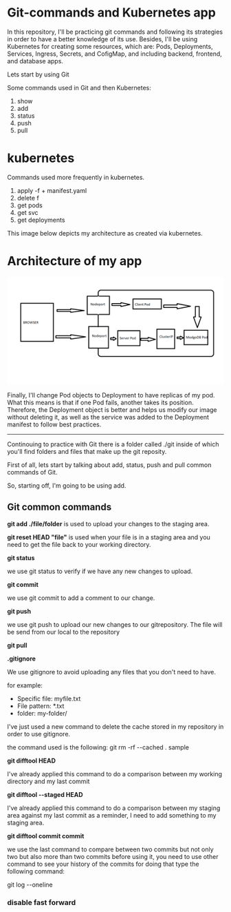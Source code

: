 # Git-commands and Kubernetes app
In this repository, I'll be practicing git commands and following its strategies in order to have a better knowledge of its use. Besides, I'll be using Kubernetes for creating some resources, which are: Pods, Deployments, Services, Ingress, Secrets, and CofigMap, and including backend, frontend, and database apps.

Lets start by using Git

Some commands used in Git and then Kubernetes:
1. show
2. add
3. status 
4. push
5. pull 


# kubernetes

Commands used more frequently in kubernetes.
1. apply -f + manifest.yaml
2. delete f 
3. get pods
4. get svc
5. get deployments 

This image below depicts my architecture as created via kubernetes.
# Architecture of my app
![alt text](architecture.png)

Finally, I'll change Pod objects to Deployment to have replicas of my pod. What this means is that if one Pod fails, another takes its position. Therefore, the Deployment object is better and helps us modify our image without deleting it, as well as the service was added to the Deployment manifest to follow best practices.

---

Continouing to practice with Git there is a folder called ./git inside of which you'll find folders and files that make up the git reposity.

First of all, lets start by talking about add, status, push and pull common commands of Git.

So, starting off, I'm going to be using add. 


## Git common commands
**git add ./file/folder** is used to upload your changes to the staging area.

**git reset HEAD "file"** is used when your file is in a staging area and you need to get the file back to your working directory.

**git status**

we use git status to verify if we have any new changes to upload.

**git commit**

we use git commit to add a comment to our change.


**git push**

we use git push to upload our new changes to our gitrepository. The file will be send from our local to the repository

**git pull**




**.gitignore**

We use gitignore to avoid uploading any files that you don't need to have.

for example:

* Specific file: myfile.txt
* File pattern: *.txt
* folder: my-folder/

I've just used a new command to delete the cache stored in my repository in order to use gitignore.


the command used is the following:
 git rm -rf --cached . 
sample


**git difftool HEAD** 

I've already applied this command to do a comparison between my working directory and my last commit

**git difftool --staged HEAD**

I've already applied this command to do a comparison between my staging area against my last commit 
as a reminder, I need to add something to my staging area.

**git difftool commit commit**

we use the last command to compare between two commits but not only two but also more than two commits
before using it, you need to use other command to see your history of the commits for doing that 
type the following command:

git log --oneline



### disable fast forward 
